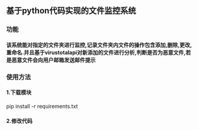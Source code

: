## 基于python代码实现的文件监控系统

### 功能

#### 该系统能对指定的文件夹进行监控,记录文件夹内文件的操作包含添加,删除,更改,重命名.并且基于virustotalapi对新添加的文件进行分析,判断是否为恶意文件,若是恶意文件会向用户邮箱发送邮件提示

### 使用方法

#### 1.下载模块

pip install -r requirements.txt

#### 2.修改代码





